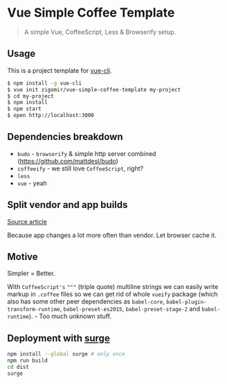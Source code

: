 # Vue Simple Coffee Template

> A simple Vue, CoffeeScript, Less & Browserify setup.

## Usage

This is a project template for [vue-cli](https://github.com/vuejs/vue-cli).

``` bash
$ npm install -g vue-cli
$ vue init zigomir/vue-simple-coffee-template my-project
$ cd my-project
$ npm install
$ npm start
$ open http://localhost:3000
```

## Dependencies breakdown

- `budo` - `browserify` & simple http server combined (https://github.com/mattdesl/budo)
- `coffeeify` - we still love `CoffeeScript`, right?
- `less`
- `vue` - yeah

## Split vendor and app builds

[Source article](http://blog.revathskumar.com/2016/02/browserify-separate-app-and-vendor-bundles.html)

Because app changes a lot more often than vendor. Let browser cache it.

## Motive

Simpler = Better.

With `CoffeeScript's` `"""` (triple quote) multiline strings we can easily write markup in `.coffee` files so we can get
rid of whole `vueify` package (which also has some other peer dependencies as `babel-core`,
`babel-plugin-transform-runtime`, `babel-preset-es2015`, `babel-preset-stage-2` and `babel-runtime`). - Too much unknown
stuff.

## Deployment with [surge](https://surge.sh/)

```sh
npm install --global surge # only once
npm run build
cd dist
surge
```
